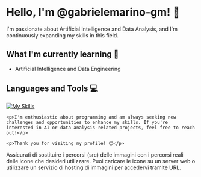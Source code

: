 # Hello, I'm @gabrielemarino-gm! 👋

I'm passionate about Artificial Intelligence and Data Analysis, and I'm continuously expanding my skills in this field.

## What I'm currently learning 🌱
- Artificial Intelligence and Data Engineering

## Languages and Tools 💻
[![My Skills](https://skillicons.dev/icons?i=js,html,css,wasm)](https://skillicons.dev)


    <p>I'm enthusiastic about programming and am always seeking new challenges and opportunities to enhance my skills. If you're interested in AI or data analysis-related projects, feel free to reach out!</p>

    <p>Thank you for visiting my profile! 😊</p>
</body>
</html>
Assicurati di sostituire i percorsi (src) delle immagini con i percorsi reali delle icone che desideri utilizzare. Puoi caricare le icone su un server web o utilizzare un servizio di hosting di immagini per accedervi tramite URL.






<!---
gabrielemarino-gm/gabrielemarino-gm is a ✨ special ✨ repository because its `README.md` (this file) appears on your GitHub profile.
You can click the Preview link to take a look at your changes.
--->
